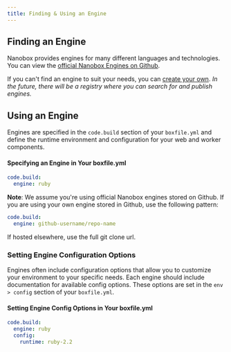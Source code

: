 ```yaml
---
title: Finding & Using an Engine
---
```


## Finding an Engine
Nanobox provides engines for many different languages and technologies. You can view the [official Nanobox Engines on Github](https://github.com/nanobox-io?utf8=%E2%9C%93&query=nanobox-engine).

If you can't find an engine to suit your needs, you can [create your own](/engines/create/). *In the future, there will be a registry where you can search for and publish engines.*

## Using an Engine
Engines are specified in the `code.build` section of your `boxfile.yml` and define the runtime environment and configuration for your web and worker components.

#### Specifying an Engine in Your boxfile.yml
```yaml
code.build:
  engine: ruby
```

**Note**: We assume you're using official Nanobox engines stored on Github. If you are using your own engine stored in Github, use the following pattern:

```yaml
code.build:
  engine: github-username/repo-name
```

If hosted elsewhere, use the full git clone url.

### Setting Engine Configuration Options
Engines often include configuration options that allow you to customize your environment to your specific needs. Each engine should include documentation for available config options. These options are set in the  `env > config` section of your `boxfile.yml`.

#### Setting Engine Config Options in Your boxfile.yml
```yaml
code.build:
  engine: ruby
  config:
    runtime: ruby-2.2
```
